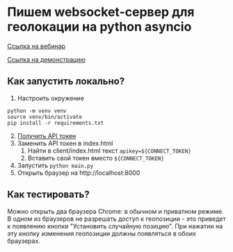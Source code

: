 # Пишем websocket-сервер для геолокации на python asyncio

[Ссылка на вебинар](https://metaclass.kts.studio/aiohttp?utm_source=metaclass_github)

[Ссылка на демонстрацию](https://lms.metaclass.kts.studio/websocket_webinar/)

## Как запустить локально?
1. Настроить окружение
```shell
python -m venv venv
source venv/bin/activate
pip install -r requirements.txt
```
2. [Получить API токен](https://yandex.ru/dev/maps/jsapi/doc/2.1/quick-start/index.html#get-api-key)
3. Заменить API токен в index.html
   1. Найти в client/index.html текст `apikey=${CONNECT_TOKEN}`
   2. Вставить свой токен вместо `${CONNECT_TOKEN}`
4. Запустить `python main.py`
5. Открыть браузер на http://localhost:8000 


## Как тестировать?
Можно открыть два браузера Chrome: в обычном и приватном режиме. В одном из браузеров не разрешать 
доступ к геопозиции - это приведет к появлению кнопки "Установить случайную позицию". При нажатии на эту
кнопку изменения геопозиции должны появляться в обоих браузерах.  
